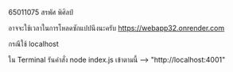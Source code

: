 65011075 สรพัศ พิศิลป์

อาจจะใช้เวลาในการโหลดซักแปปนึงนะครับ
https://webapp32.onrender.com


กรณีใช้ localhost


ใน Terminal รันคำสั่ง node index.js  เข้าตามนี้ --> "http://localhost:4001"
